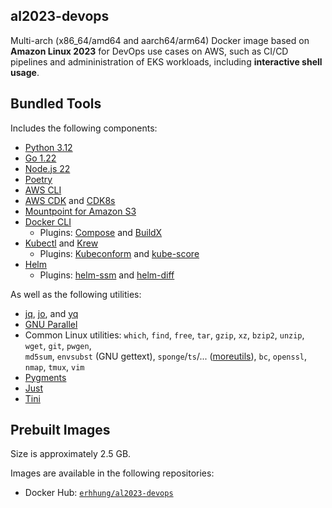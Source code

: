 al2023-devops
-------------

Multi-arch (x86_64/amd64 and aarch64/arm64) Docker image based on **Amazon Linux 2023** for DevOps use cases on AWS, such as CI/CD pipelines and admininistration of EKS workloads, including **interactive shell usage**.

## Bundled Tools

Includes the following components:
- [Python 3.12](https://www.python.org/downloads)
- [Go 1.22](https://go.dev/dl)
- [Node.js 22](https://nodejs.org/en/download)
- [Poetry](https://python-poetry.org/)
- [AWS CLI](https://docs.aws.amazon.com/cli/latest/userguide)
- [AWS CDK](https://docs.aws.amazon.com/cdk/v2/guide) and [CDK8s](https://cdk8s.io/)
- [Mountpoint for Amazon S3](https://docs.aws.amazon.com/AmazonS3/latest/userguide/mountpoint.html)
- [Docker CLI](https://www.docker.com/products/cli)
  - Plugins: [Compose](https://docs.docker.com/compose) and [BuildX](https://github.com/docker/buildx)
- [Kubectl](https://kubernetes.io/docs/tasks/tools) and [Krew](https://krew.sigs.k8s.io/)
  - Plugins: [Kubeconform](https://github.com/yannh/kubeconform) and [kube-score](https://github.com/zegl/kube-score)
- [Helm](https://helm.sh/)
  - Plugins: [helm-ssm](https://github.com/codacy/helm-ssm) and [helm-diff](https://github.com/databus23/helm-diff)

As well as the following utilities:
- [jq](https://stedolan.github.io/jq), [jo](https://github.com/jpmens/jo), and [yq](https://mikefarah.gitbook.io/yq)
- [GNU Parallel](https://savannah.gnu.org/projects/parallel)
- Common Linux utilities: `which`, `find`, `free`, `tar`, `gzip`, `xz`, `bzip2`, `unzip`, `wget`, `git`, `pwgen`,  
  `md5sum`, `envsubst` (GNU gettext), `sponge`/`ts`/... ([moreutils](https://joeyh.name/code/moreutils/)), `bc`, `openssl`, `nmap`, `tmux`, `vim`
- [Pygments](https://pygments.org/)
- [Just](https://just.systems/man/en)
- [Tini](https://github.com/krallin/tini)

## Prebuilt Images

Size is approximately 2.5 GB.

Images are available in the following repositories:
- Docker Hub: [`erhhung/al2023-devops`](https://hub.docker.com/repository/docker/erhhung/al2023-devops)

